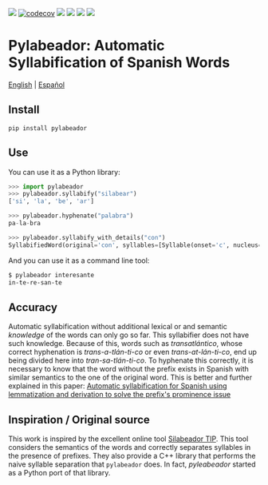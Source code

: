 [![](https://img.shields.io/github/actions/workflow/status/jdevera/pylabeador/ci.yml?branch=main)](https://github.com/jdevera/pylabeador/actions?query=workflow%3A%22Python+package%22+branch%3Amain)
[![codecov](https://codecov.io/gh/jdevera/pylabeador/branch/master/graph/badge.svg)](https://codecov.io/gh/jdevera/pylabeador)
![](https://img.shields.io/pypi/pyversions/pylabeador)
[![](https://img.shields.io/pypi/v/pylabeador)](https://pypi.org/project/pylabeador/)
![](https://img.shields.io/pypi/l/pylabeador)
![](https://img.shields.io/pypi/dm/pylabeador)

# Pylabeador: Automatic Syllabification of Spanish Words
[English](README.md) | [Español](README.es.md)


## Install
```
pip install pylabeador
```

## Use

You can use it as a Python library:
```python
>>> import pylabeador
>>> pylabeador.syllabify("silabear")
['si', 'la', 'be', 'ar']
```

```python
>>> pylabeador.hyphenate("palabra")
pa-la-bra
```

```python
>>> pylabeador.syllabify_with_details("con")
SyllabifiedWord(original='con', syllables=[Syllable(onset='c', nucleus='o', coda='n', accented=False, stressed=True)], stressed=0, accented=None)
```

And you can use it as a command line tool:
```sh
$ pylabeador interesante
in-te-re-san-te
```

## Accuracy

Automatic syllabification without additional lexical or and semantic *knowledge* of the words can only go so far.  This syllabifier does not have such knowledge. Because of this, words such as *transatlántico*, whose correct hyphenation is *trans-a-tlán-ti-co* or even *trans-at-lán-ti-co*, end up being divided here into *tran-sa-tlán-ti-co*.  To hyphenate this correctly, it is necessary to know that the word without the prefix exists in Spanish with similar semantics to the one of the original word. This is better and further explained in this paper: [Automatic syllabification for Spanish using lemmatization and derivation to solve the prefix's prominence issue](http://dx.doi.org/10.1016/j.eswa.2013.06.056)

## Inspiration / Original source

This work is inspired by the excellent online tool [Silabeador TIP](https://tulengua.iatext.ulpgc.es/syllables/). This tool considers the semantics of the words and correctly separates syllables in the presence of prefixes. They also provide a C++ library that performs the naive syllable separation that `pylabeador` does. In fact, *pyleabeador* started as a Python port of that library.
